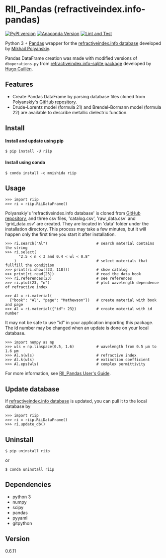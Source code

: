 # RII_Pandas (refractiveindex.info-pandas)

[![PyPI version][pypi-image]][pypi-link]
[![Anaconda Version][anaconda-v-image]][anaconda-v-link]
[![Lint and Test][github-workflow-image]][github-workflow-link]

[pypi-image]: https://badge.fury.io/py/riip.svg
[pypi-link]: https://pypi.org/project/riip
[anaconda-v-image]: https://anaconda.org/mnishida/riip/badges/version.svg
[anaconda-v-link]: https://anaconda.org/mnishida/riip
[github-workflow-image]: https://github.com/mnishida/RII_Pandas/actions/workflows/pythonapp.yml/badge.svg
[github-workflow-link]: https://github.com/mnishida/RII_Pandas/actions/workflows/pythonapp.yml

Python 3 + [Pandas](https://pandas.pydata.org/) wrapper for the [refractiveindex.info database](http://refractiveindex.info/) developed by [Mikhail Polyanskiy](https://github.com/polyanskiy).

Pandas DataFrame creation was made with modified versions of `dboperations.py` from [refractiveindex.info-sqlite package](https://github.com/HugoGuillen/refractiveindex.info-sqlite) developed by [Hugo Guillén](https://github.com/HugoGuillen).

## Features
- Create Pandas DataFrame by parsing database files cloned from Polyanskiy's  [GitHub repository](https://github.com/polyanskiy/refractiveindex.info-database).
- Drude-Lorentz model (formula 21) and Brendel-Bormann model (formula 22) are available to describe metallic dielectric function.

## Install
#### Install and update using pip
```
$ pip install -U riip
```
#### Install using conda
```
$ conda install -c mnishida riip
```

## Usage
```
>>> import riip
>>> ri = riip.RiiDataFrame()
```
Polyanskiy's 'refractiveindex.info database' is cloned from [GitHub repository](https://github.com/polyanskiy/refractiveindex.info-database),
and three csv files, 'catalog.csv', 'raw_data.csv' and 'grid_data.csv' are created.
They are located in 'data' folder under the installation directory.
This process may take a few minutes, but it will happen only the first time you start it after installation.
```
>>> ri.search("Al")                      # search material contains the string
>>> ri.select(
      "2.5 < n < 3 and 0.4 < wl < 0.8"
    )                                    # select materials that fullfill the condition
>>> print(ri.show([23, 118]))            # show catalog
>>> print(ri.read(23))                   # read the data book
>>> ri.references(23)                    # see references
>>> ri.plot(23, "n")                     # plot wavelength dependence of refractive index

>>> Al = ri.material(
  {"book": "Al", "page": "Mathewson"})   # create material with book and page
>>> Al = ri.material({"id": 23})         # create material with id number
```

It may not be safe to use "id" in your application importing this package.
The id number may be changed when an update is done on your local database.

```
>>> import numpy as np
>>> wls = np.linspace(0.5, 1.6)          # wavelength from 0.5 μm to 1.6 μm
>>> Al.n(wls)                            # refractive index
>>> Al.k(wls)                            # extinction coefficient
>>> Al.eps(wls)                          # complex permittivity
```
For more information, see [RII_Pandas User's Guide](https://rii-pandas.readthedocs.io/en/latest/).

## Update database
If [refractiveindex.info database](http://refractiveindex.info/) is updated, you can pull it to the local database by

```
>>> import riip
>>> ri = riip.RiiDataFrame()
>>> ri.update_db()
```

## Uninstall
```
$ pip uninstall riip
```
or
```
$ conda uninstall riip
```

## Dependencies
- python 3
- numpy
- scipy
- pandas
- pyyaml
- gitpython

## Version
0.6.11
